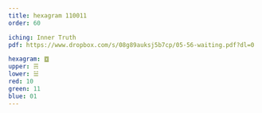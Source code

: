 ```yaml
---
title: hexagram 110011
order: 60

iching: Inner Truth
pdf: https://www.dropbox.com/s/08g89auksj5b7cp/05-56-waiting.pdf?dl=0

hexagram: ䷼
upper: ☴
lower: ☱
red: 10
green: 11
blue: 01
---
```

